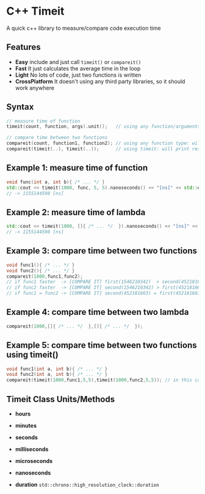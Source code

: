 # C++ Timeit
A quick c++ library to measure/compare code execution time

## Features
- **Easy**  include and just call `timeit()` or `compareit()`
- **Fast**  It just calculates the average time in the loop
- **Light** No lots of code, just two functions is written
- **CrossPlatform** It doesn't using any third party libraries, so it should work anywhere

## Syntax
```cpp
// measure time of function
timeit(count, function, args).unit();   // using any function/arguments type: will return value

// compare time between two functions
compareit(count, function1, function2); // using any function type: will print result
compareit(timeit(..), timeit(..));      // using timeit: will print result
```

## Example 1: measure time of function
```cpp
void func(int a, int b){ /* ... */ } 
std::cout << timeit(1000, func, 5, 5).nanoseconds() << "[ns]" << std::endl;
// -> 1155144590 [ns]
```

## Example 2: measure time of lambda
```cpp
std::cout << timeit(1000, []{ /* ... */  }).nanoseconds() << "[ns]" << std::endl;
// -> 1155144590 [ns]
```

## Example 3: compare time between two functions
```cpp
void func1(){ /* ... */ } 
void func2(){ /* ... */ }
compareit(1000,func1,func2);
// if func1 faster  -> [COMPARE IT] first(1546210342)  > second(452181663) x3.419
// if func2 faster  -> [COMPARE IT] second(1546210342) > first(452181663)  x3.419
// if func1 = func2 -> [COMPARE IT] second(452181663) = first(452181663)
```

## Example 4: compare time between two lambda
```cpp
compareit(1000,[]{ /* ... */  },[]{ /* ... */  });
```


## Example 5: compare time between two functions using timeit()
```cpp
void func1(int a, int b){ /* ... */ } 
void func2(int a, int b){ /* ... */ }
compareit(timeit(1000,func1,5,5),timeit(1000,func2,5,5)); // in this case we don't neet to count
```

## Timeit Class Units/Methods
- **hours**
- **minutes**
- **seconds**
- **milliseconds**
- **microseconds** 
- **nanoseconds**

- **duration** `std::chrono::high_resolution_clock::duration`
